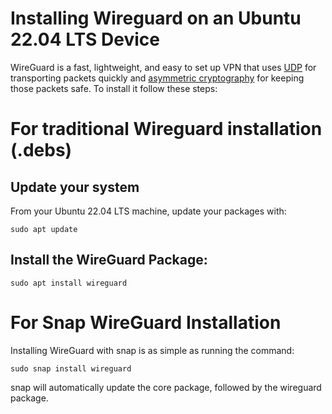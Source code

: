 # Installing Wireguard on an Ubuntu 22.04 LTS Device

WireGuard is a fast, lightweight, and easy to set up VPN that uses [UDP](https://en.wikipedia.org/wiki/User_Datagram_Protocol) for transporting packets quickly and [asymmetric cryptography](https://en.wikipedia.org/wiki/Public-key_cryptography) for keeping those packets safe. To install it follow these steps:

# For traditional Wireguard installation (.debs)

## Update your system

From your Ubuntu 22.04 LTS machine, update your packages with:

```
sudo apt update
```

## Install the WireGuard Package:

```
sudo apt install wireguard
```

# For Snap WireGuard Installation

Installing WireGuard with snap is as simple as running the command:

```
sudo snap install wireguard
```

snap will automatically update the core package, followed by the wireguard package. 
